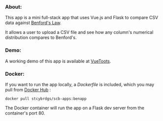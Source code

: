 ### About:

This app is a mini full-stack app that uses Vue.js and Flask to compare CSV data against [Benford's Law](https://en.wikipedia.org/wiki/Benford's_law).

It allows a user to upload a CSV file and see how any column's numerical distribution compares to Benford's.

### Demo:
A working demo of this app is available at [VueToots](http://www.vuetoots.com/).


### Docker:
If you want to run the app locally, a *Dockerfile* is included, which you may pull from [Docker Hub](https://hub.docker.com/r/stcybrdgs/scb-apps/tags) :

```
docker pull stcybrdgs/scb-apps:benapp
```

The Docker container will run the app on a Flask dev server from the container's port 80.
